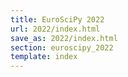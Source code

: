 ```yaml
---
title: EuroSciPy 2022
url: 2022/index.html
save_as: 2022/index.html
section: euroscipy_2022
template: index
---
```

